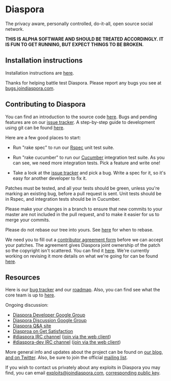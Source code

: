 # Diaspora

The privacy aware, personally controlled, do-it-all, open source social
network.

**THIS IS ALPHA SOFTWARE AND SHOULD BE TREATED ACCORDINGLY.**
**IT IS FUN TO GET RUNNING, BUT EXPECT THINGS TO BE BROKEN.**

## Installation instructions

Installation instructions are [here](http://github.com/diaspora/diaspora/wiki/Installing-and-Running-Diaspora).

Thanks for helping battle test Diaspora.
Please report any bugs you see at [bugs.joindiaspora.com](http://bugs.joindiaspora.com).

## Contributing to Diaspora

You can find an introduction to the source code [here](http://github.com/diaspora/diaspora/wiki/An-Introduction-to-the-Diaspora-Source).
Bugs and pending features are on our [issue tracker](http://bugs.joindiaspora.com). 
A step-by-step guide to development using git can be found [here](http://github.com/diaspora/diaspora/wiki/Git-Workflow).

Here are a few good places to start:

- Run "rake spec" to run our [Rspec](http://blog.davidchelimsky.net/2007/05/14/an-introduction-to-rspec-part-i/) 
unit test suite.

- Run "rake cucumber" to run our [Cucumber](http://rubylearning.com/blog/2010/10/05/outside-in-development/)
integration test suite.  As you can see, we need more integration tests.  Pick a feature and write one!

- Take a look at the [issue tracker](http://bugs.joindiaspora.com) and pick a bug.
Write a spec for it, so it's easy for another developer to fix it.

Patches must be tested, and all your tests should be green, 
unless you're marking an existing bug, before a pull request is sent.
Unit tests should be in Rspec, and integration tests should be in Cucumber.

Please make your changes in a branch to ensure that new commits to your master are 
not included in the pull request, and to make it easier for us to merge your commits.

Please do not rebase our tree into yours.
See [here](http://www.mail-archive.com/dri-devel@lists.sourceforge.net/msg39091.html)
for when to rebase.

We need you to fill out a
[contributor agreement form](https://spreadsheets.google.com/a/joindiaspora.com/viewform?formkey=dGI2cHA3ZnNHLTJvbm10LUhXRTJjR0E6MQ&theme=0AX42CRMsmRFbUy1iOGYwN2U2Mi1hNWU0LTRlNjEtYWMyOC1lZmU4ODg1ODc1ODI&ifq)
before we can accept your patches.  The agreement gives Diaspora joint
ownership of the patch so the copyright isn't scattered.  You can find it
[here](https://spreadsheets.google.com/a/joindiaspora.com/viewform?formkey=dGI2cHA3ZnNHLTJvbm10LUhXRTJjR0E6MQ&theme=0AX42CRMsmRFbUy1iOGYwN2U2Mi1hNWU0LTRlNjEtYWMyOC1lZmU4ODg1ODc1ODI&ifq).
We're currently working on revising it more details on what we're going for can be found [here](http://blog.joindiaspora.com/licensing.html).

## Resources

Here is our [bug tracker](http://bugs.joindiaspora.com) and our
[roadmap](https://github.com/diaspora/diaspora/wiki/Roadmap). Also, you can
find see what the core team is up to [here](http://www.pivotaltracker.com/projects/61641).


Ongoing discussion:

- [Diaspora Developer Google Group](http://groups.google.com/group/diaspora-dev)
- [Diaspora Discussion Google Group](http://groups.google.com/group/diaspora-discuss)
- [Diaspora Q&A site](http://diaspora.shapado.com/)
- [Diasproa on Get Satisfaction](http://getsatisfaction.com/diaspora/)
- [#diaspora IRC channel](irc://irc.freenode.net/#diaspora)
  ([join via the web client](http://webchat.freenode.net?channels=diaspora))
- [#diaspora-dev IRC channel](irc://irc.freenode.net/#diaspora-dev)
  ([join via the web client](http://webchat.freenode.net?channels=diaspora-dev))

More general info and updates about the project can be found on
[our blog](http://blog.joindiaspora.com),
[and on Twitter](http://twitter.com/joindiaspora).
Also, be sure to join the official [mailing list](http://eepurl.com/Vebk).

If you wish to contact us privately about any exploits in Diaspora you may
find, you can email
[exploits@joindiaspora.com](mailto:exploits@joindiaspora.com), [corresponding public key](http://pgp.mit.edu:11371/pks/lookup?op=vindex&search=0xCC6CAED977485064).